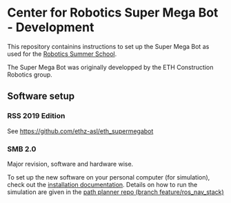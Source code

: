 # Center for Robotics Super Mega Bot - Development

This repository containins instructions to set up the Super Mega Bot as used for the [Robotics Summer School](https://center-for-robotics.ethz.ch/education/summer-school.html).

The Super Mega Bot was originally developped by the ETH Construction Robotics group.

## Software setup
### RSS 2019 Edition
See https://github.com/ethz-asl/eth_supermegabot

### SMB 2.0
Major revision, software and hardware wise.

To set up the new software on your personal computer (for simulation), check out the [installation documentation](doc/software_install.md).
Details on how to run the simulation are given in the [path planner repo (branch feature/ros_nav_stack)](https://github.com/VIS4ROB-lab/smb_path_planner/tree/feature/ros_nav_stack)
